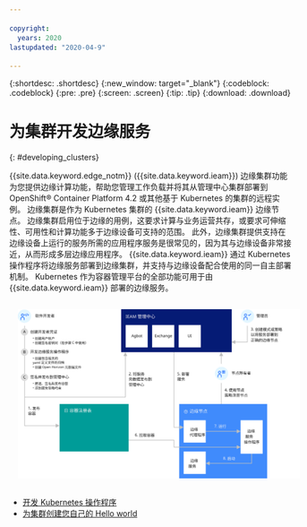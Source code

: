 ```yaml
---

copyright:
  years: 2020
lastupdated: "2020-04-9"

---
```


{:shortdesc: .shortdesc}
{:new_window: target="_blank"}
{:codeblock: .codeblock}
{:pre: .pre}
{:screen: .screen}
{:tip: .tip}
{:download: .download}

# 为集群开发边缘服务
{: #developing_clusters}

{{site.data.keyword.edge_notm}} ({{site.data.keyword.ieam}}) 边缘集群功能为您提供边缘计算功能，帮助您管理工作负载并将其从管理中心集群部署到 OpenShift® Container Platform 4.2 或其他基于 Kubernetes 的集群的远程实例。 边缘集群是作为 Kubernetes 集群的 {{site.data.keyword.ieam}} 边缘节点。 边缘集群启用位于边缘的用例，这要求计算与业务运营共存，或要求可伸缩性、可用性和计算功能多于边缘设备可支持的范围。 此外，边缘集群提供支持在边缘设备上运行的服务所需的应用程序服务是很常见的，因为其与边缘设备非常接近，从而形成多层边缘应用程序。 {{site.data.keyword.ieam}} 通过 Kubernetes 操作程序将边缘服务部署到边缘集群，并支持与边缘设备配合使用的同一自主部署机制。 Kubernetes 作为容器管理平台的全部功能可用于由 {{site.data.keyword.ieam}} 部署的边缘服务。

<img src="../images/edge/03b_Developing_edge_service_for_cluster.svg" style="margin: 3%" alt="开发适用于集群的边缘服务">

* [开发 Kubernetes 操作程序](service_operators.md)
* [为集群创建您自己的 Hello world](creating_hello_world.md)
